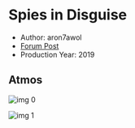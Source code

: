 # Spies in Disguise

* Author: aron7awol
* [Forum Post](https://www.avsforum.com/threads/bass-eq-for-filtered-movies.2995212/post-59312546)
* Production Year: 2019

## Atmos

![img 0](https://i.imgur.com/VYtxu5r.jpg)

![img 1](https://i.imgur.com/uXEOtUM.png)

